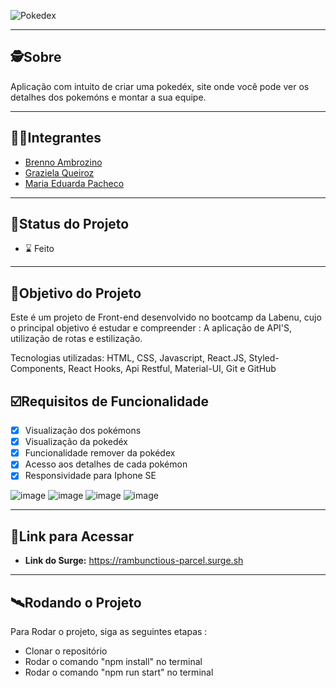 ![Pokedex](https://user-images.githubusercontent.com/99096015/179013510-d1da8912-d5c9-445e-8e63-df7836406d58.png)

---

##  🕵Sobre

Aplicação com intuito de criar uma pokedéx, site onde você pode ver os detalhes dos pokemóns e montar a sua equipe.

---

##  👩🏾Integrantes 

- [Brenno Ambrozino](https://github.com/brennoambrozino)
- [Graziela Queiroz](https://github.com/graziela-queiroz)
- [Maria Eduarda Pacheco](https://github.com/EduardaPmeireles)

---
##  🧭Status do Projeto

 - ⌛ Feito

---

##  🎯Objetivo do Projeto

Este é um projeto de Front-end desenvolvido no bootcamp da Labenu, cujo o principal objetivo é estudar e compreender : A aplicação de API'S, utilização de rotas e estilização.

Tecnologias utilizadas: HTML, CSS, Javascript, React.JS, Styled-Components, React Hooks, Api Restful, Material-UI, Git e GitHub



## ☑️Requisitos de Funcionalidade

- [x] Visualização dos pokémons
- [x] Visualização da pokedéx
- [x] Funcionalidade remover da pokédex
- [x] Acesso aos detalhes de cada pokémon
- [x] Responsividade para Iphone SE

![image](https://user-images.githubusercontent.com/99096015/179027232-507e6332-d5a4-4ec2-921d-729bcfc5a1ff.png)
![image](https://user-images.githubusercontent.com/99096015/179027503-1e8e5f53-72bd-4d34-a054-111f6748b72d.png)
![image](https://user-images.githubusercontent.com/99096015/179027584-5102c129-7f9f-4e7c-a046-ce5b8e7f05e8.png)
![image](https://user-images.githubusercontent.com/99096015/179027840-0dc64080-f957-4bce-a14b-20fccd915503.png)


---

## 🔗Link para Acessar

- **Link do Surge:** https://rambunctious-parcel.surge.sh

---


## 🛰Rodando o Projeto

Para Rodar o projeto, siga as seguintes etapas :

- Clonar o repositório
- Rodar o comando "npm install" no terminal
- Rodar o comando "npm run start" no terminal

